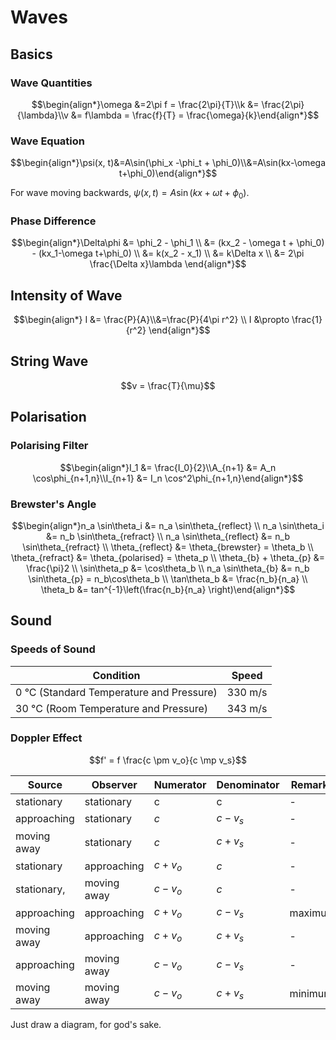 # Waves

## Basics

### Wave Quantities
$$\begin{align*}\omega &=2\pi f = \frac{2\pi}{T}\\k &= \frac{2\pi}{\lambda}\\v &= f\lambda = \frac{f}{T} = \frac{\omega}{k}\end{align*}$$
### Wave Equation

$$\begin{align*}\psi(x, t)&=A\sin(\phi_x -\phi_t + \phi_0)\\&=A\sin(kx-\omega t+\phi_0)\end{align*}$$

For wave moving backwards, $\psi(x, t) = A\sin(kx+\omega t+\phi_0)$.

### Phase Difference
$$\begin{align*}\Delta\phi &= \phi_2 - \phi_1 \\ &= (kx_2 - \omega t + \phi_0) - (kx_1-\omega t+\phi_0) \\ &= k(x_2 - x_1) \\ &= k\Delta x \\ &= 2\pi \frac{\Delta x}\lambda \end{align*}$$

## Intensity of Wave

$$\begin{align*} I &= \frac{P}{A}\\&=\frac{P}{4\pi r^2} \\ I &\propto \frac{1}{r^2} \end{align*}$$

## String Wave

$$v = \frac{T}{\mu}$$

## Polarisation

### Polarising Filter

$$\begin{align*}I_1 &= \frac{I_0}{2}\\A_{n+1} &= A_n \cos\phi_{n+1,n}\\I_{n+1} &= I_n \cos^2\phi_{n+1,n}\end{align*}$$

### Brewster's Angle

$$\begin{align*}n_a \sin\theta_i &= n_a \sin\theta_{reflect} \\ n_a \sin\theta_i &= n_b \sin\theta_{refract} \\ n_a \sin\theta_{reflect} &= n_b \sin\theta_{refract} \\ \theta_{reflect} &= \theta_{brewster} = \theta_b \\ \theta_{refract} &= \theta_{polarised} = \theta_p \\ \theta_{b} + \theta_{p} &= \frac{\pi}2 \\ \sin\theta_p &= \cos\theta_b \\ n_a \sin\theta_{b} &= n_b \sin\theta_{p} = n_b\cos\theta_b \\ \tan\theta_b &= \frac{n_b}{n_a} \\ 
\theta_b &= tan^{-1}\left(\frac{n_b}{n_a} \right)\end{align*}$$


## Sound

### Speeds of Sound

|Condition|Speed|
|---|---|
|0 °C (Standard Temperature and Pressure)|330 m/s|
|30 °C (Room Temperature and Pressure)|343 m/s|


### Doppler Effect

$$f' = f \frac{c \pm v_o}{c \mp v_s}$$

|Source|Observer|Numerator|Denominator|Remarks|
|---|---|---|---|--|
|stationary|stationary|c|c|-|
|approaching|stationary|$c$|$c-v_s$|-|
|moving away|stationary|$c$|$c+v_s$|-|
|stationary|approaching|$c+v_o$|$c$|-|
|stationary,|moving away|$c-v_o$|$c$|-|
|approaching|approaching|$c+v_o$|$c-v_s$|maximum|
|moving away|approaching|$c+v_o$|$c+v_s$|-|
|approaching|moving away|$c-v_o$|$c-v_s$|-|
|moving away|moving away|$c-v_o$|$c+v_s$|minimum|

Just draw a diagram, for god's sake.
